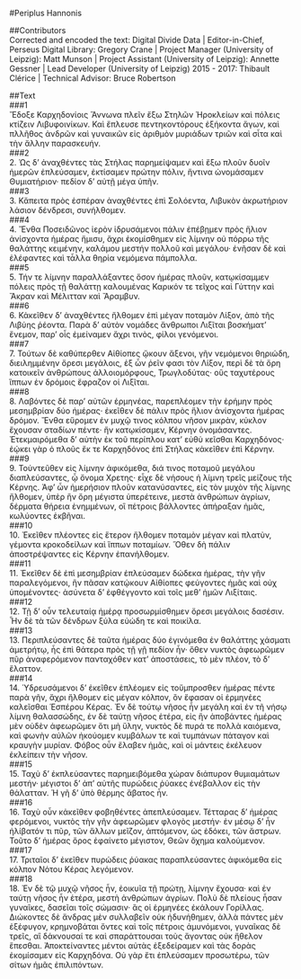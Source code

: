 #Periplus Hannonis  

##Contributors  
Corrected and encoded the text: Digital Divide Data | Editor-in-Chief, Perseus Digital Library: Gregory Crane | Project Manager (University of Leipzig): Matt Munson | Project Assistant (University of Leipzig): Annette Gessner | Lead Developer (University of Leipzig) 2015 - 2017: Thibault Clérice | Technical Advisor: Bruce Robertson  

##Text  
###1  
Ἔδοξε Καρχηδονίοις Ἅννωνα πλεῖν ἔξω Στηλῶν Ἡροκλείων καὶ πόλεις κτίζειν Λιβυφοινίκων. Καὶ ἔπλευσε πεντηκοντόρους ἑξήκοντα ἄγων, καὶ πλλῆθος ἀνδρῶν καὶ γυναικῶν εἰς ἀριθμὸν μυριάδων τριῶν καὶ σἶτα καὶ τὴν ἄλλην παρασκευήν.  
###2  
2. Ὡς δʼ ἀναχθέντες τὰς Στήλας παρημείψαμεν καὶ ἔξω πλοῦν δυοῖν ἡμερῶν ἐπλεύσαμεν, ἐκτίσαμεν πρώτην πόλιν, ἥντινα ὠνομάσαμεν Θυμιατήριον· πεδίον δʼ αὐτῇ μέγα ὑπῆν.  
###3  
3. Κἄπειτα πρὸς ἑσπέραν ἀναχθέντες ἐπὶ Σολόεντα, Λιβυκὸν ἀκρωτήριον λάσιον δένδρεσι, συνήλθομεν.  
###4  
4. Ἔνθα Ποσειδῶνος ἱερὸν ἱδρυσάμενοι πάλιν ἐπέβῃμεν πρὸς ἥλιον ἀνίσχοντα ἡμέρας ἥμισυ, ἄχρι ἐκομίσθημεν εἰς λίμνην οὐ πόρρω τῆς θαλάττης κειμένην, καλάμου μεστήν πολλοῦ καὶ μεγάλου· ἐνῆσαν δὲ καὶ ἐλέφαντες καὶ τἆλλα θηρία νεμόμενα πάμπολλα.  
###5  
5. Τήν τε λίμνην παραλλάξαντες ὅσον ἡμέρας πλοῦν, κατῳκίσαμμεν πόλεις πρὸς τῇ θαλάττῃ καλουμένας Καρικόν τε τεῖχος καὶ Γύττην καὶ Ἄκραν καὶ Μέλιτταν καὶ Ἄραμβυν.  
###6  
6. Κἀκεῖθεν δʼ ἀναχθέντες ἤλθομεν ἐπὶ μέγαν ποταμὸν Λίξον, ἀπὸ τῆς Λιβύης ῥέοντα. Παρὰ δʼ αὐτὸν νομάδες ἄνθρωποι Λιξῖται βοσκήματʼ ἔνεμον, παρʼ οἷς ἐμείναμεν ἄχρι τινὸς, φίλοι γενόμενοι.  
###7  
7. Τούτων δὲ καθύπερθεν Αἰθίοπες ᾤκουν ἄξενοι, γῆν νεμόμενοι θηριώδη, διειλημμένην ὄρεσι μεγάλοις, ἐξ ὧν ῥεῖν φασι τὸν Λίξον, περὶ δὲ τὰ ὄρη κατοικεῖν ἀνθρώπους ἀλλοιομόρφους, Τρωγλοδύτας· οὓς ταχυτέρους ἵππων ἐν δρόμοις ἔφραζον οἱ Λιξῖται.  
###8  
8. Λαβόντες δὲ παρʼ αὐτῶν ἑρμηνέας, παρεπλέομεν τὴν ἐρήμην πρὸς μεσημβρίαν δύο ἡμέρας· ἐκεῖθεν δὲ πάλιν πρὸς ἥλιον ἀνίσχοντα ἡμέρας δρόμον. Ἔνθα εὕρομεν ἐν μυχῷ τινος κόλπου νῆσον μικρὰν, κύκλον ἔχουσαν σταδίων πέντε· ἥν κατῳκίσαμεν, Κέρνην ὀνομάσαντες. Ἐτεκμαιρόμεθα δʼ αὐτὴν ἐκ τοῦ περίπλου κατʼ εὐθὺ κεῖσθαι Καρχηδόνος· ἐῴκει γὰρ ὁ πλοῦς ἔκ τε Καρχηδόνος ἐπὶ Στήλας κἀκεῖθεν ἐπὶ Κέρνην.  
###9  
9. Τοὐντεῦθεν εἰς λίμνην ἀφικόμεθα, διά τινος ποταμοῦ μεγάλου διαπλεύσαντες, ᾧ ὄνομα Χρετης· εἶχε δὲ νήσους ἡ λίμνη τρεῖς μείζους τῆς Κέρνης. Ἀφʼ ὧν ἡμερήσιον πλοῦν κατανύσαντες, εἰς τὸν μυχὸν τῆς λίμνης ἤλθομεν, ὑπὲρ ἣν ὄρη μέγιστα ὑπερέτεινε, μεστὰ ἀνθρώπων ἀγρίων, δέρματα θήρεια ἐνημμένων, οἳ πέτροις βάλλοντες ἀπήραξαν ἡμᾶς, κωλύοντες ἐκβῆναι.  
###10  
10. Ἐκεῖθεν πλέοντες εἰς ἕτερον ἤλθομεν ποταμὸν μέγαν καὶ πλατὺν, γέμοντα κροκοδείλων καὶ ἵππων ποταμίων. Ὅθεν δὴ πάλιν ἀποστρέψαντες εἰς Κέρνην ἐπανήλθομεν.  
###11  
11. Ἐκεῖθεν δὲ ἐπὶ μεσημβρίαν ἐπλεύσαμεν δώδεκα ἡμέρας, τὴν γῆν παραλεγόμενοι, ἣν πᾶσαν κατῴκουν Αἰθίοπες φεύγοντες ἡμᾶς καὶ οὐχ ὑπομένοντες· ἀσύνετα δʼ ἐφθέγγοντο καὶ τοῖς μεθʼ ἡμῶν Λιξίταις.  
###12  
12. Τῇ δʼ οὖν τελευταίᾳ ἡμέρᾳ προσωρμίσθημεν ὄρεσι μεγάλοις δασέσιν. Ἦν δὲ τὰ τῶν δένδρων ξύλα εὐώδη τε καὶ ποικίλα.  
###13  
13. Περιπλεύσαντες δὲ ταῦτα ἡμέρας δύο ἐγινόμεθα ἐν θαλάττης χάσματι ἀμετρήτῳ, ἦς ἐπὶ θάτερα πρὸς τῇ γῇ πεδίον ἦν· ὅθεν νυκτὸς ἀφεωρῶμεν πῦρ ἀναφερόμενον πανταχόθεν κατʼ ἀποστάσεις, τὸ μὲν πλέον, τὸ δʼ ἔλαττον.  
###14  
14. Ὑδρευσάμενοι δ’ ἐκεῖθεν ἐπλέομεν εἰς τοὔμπροσθεν ἡμέρας πέντε παρὰ γῆν, ἄχρι ἤλθομεν εἰς μέγαν κόλπον, ὃν ἔφασαν οἱ ἑρμηνέες καλεῖσθαι Ἑσπέρου Κέρας. Ἐν δὲ τούτῳ νῆσος ἦν μεγάλη καὶ ἐν τῆ νήσῳ λίμνη θαλασσώδης, ἐν δὲ ταύτῃ νῆσος ἑτέρα, εἰς ἣν ἀποβάντες ἡμέρας μὲν οὐδὲν ἀφεωρῶμεν ὅτι μὴ ὕλην, νυκτὸς δὲ πυρά τε πολλὰ καιόμενα, καὶ φωνὴν αὐλῶν ἠκούομεν κυμβάλων τε καὶ τυμπάνων πάταγον καὶ κραυγὴν μυρίαν. Φόβος οὖν ἔλαβεν ἡμᾶς, καὶ οἱ μάντεις ἐκέλευον ἐκλείπειν τὴν νῆσον.  
###15  
15. Ταχὺ δʼ ἐκπλεύσαντες παρημειβόμεθα χώραν διάπυρον θυμιαμάτων μεστήν· μέγιστοι δʼ ἀπʼ αὐτῆς πυρώδεις ῥύακες ἐνέβαλλον εἰς τὴν θάλατταν. Ἡ γῆ δ’ ὑπὸ θέρμης ἄβατος ἦν.  
###16  
16. Ταχὺ οὖν κἀκεῖθεν φοβηθέντες ἀπεπλεύσαμεν. Τέτταρας δʼ ἡμέρας φερόμενοι, νυκτὸς τὴν γῆν ἀφεωρῶμεν φλογὸς μεστήν· ἐν μέσῳ δʼ ἦν ἠλίβατόν τι πῦρ, τῶν ἄλλων μεῖζον, ἁπτόμενον, ὡς ἐδόκει, τῶν ἄστρων. Τοῦτο δʼ ἡμέρας ὄρος ἐφαίνετο μέγιστον, Θεῶν ὄχημα καλούμενον.  
###17  
17. Τριταῖοι δʼ ἐκεῖθεν πυρώδεις ῥύακας παραπλεύσαντες ἀφικόμεθα εἰς κόλπον Νότου Κέρας λεγόμενον.  
###18  
18. Ἐν δὲ τῷ μυχῷ νῆσος ἦν, ἐοικυῖα τῇ πρώτῃ, λίμνην ἔχουσα· καὶ ἐν ταύτῃ νῆσος ἦν ἑτέρα, μεστὴ ἀνθρώπων ἀγρίων. Πολὺ δὲ πλείους ἦσαν γυναῖκες, δασεῖαι τοῖς σώμασιν· ἃς οἱ ἑρμηνέες ἐκάλουν Γορίλλας. Διώκοντες δὲ ἄνδρας μὲν συλλαβεῖν οὐκ ἠδυνήθημεν, ἀλλὰ πάντες μὲν ἐξέφυγον, κρημνοβάται ὄντες καὶ τοῖς πέτροις ἀμυνόμενοι, γυναῖκας δὲ τρεῖς, αἳ δάκνουσαί τε καὶ σπαράττουσαι τοὺς ἄγοντας οὐκ ἤθελον ἕπεσθαι. Ἀποκτείναντες μέντοι αὐτὰς ἐξεδείραμεν καὶ τὰς δορὰς ἐκομίσαμεν εἰς Καρχηδόνα. Οὐ γὰρ ἔτι ἐπλεύσαμεν προσωτέρω, τῶν σίτων ἡμᾶς ἐπιλιπόντων.  
